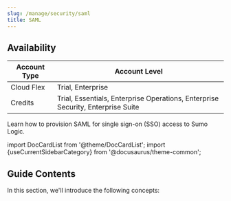 ```yaml
---
slug: /manage/security/saml
title: SAML
---
```


## Availability

| Account Type | Account Level |
|--------------|---------------------------------------------------------------------------------|
| Cloud Flex   | Trial, Enterprise                                                               |
| Credits      | Trial, Essentials, Enterprise Operations, Enterprise Security, Enterprise Suite |

Learn how to provision SAML for single sign-on (SSO) access to Sumo
Logic.

import DocCardList from '@theme/DocCardList';
import {useCurrentSidebarCategory} from '@docusaurus/theme-common';

## Guide Contents

In this section, we'll introduce the following concepts:

<DocCardList items={useCurrentSidebarCategory().items}/>
